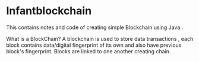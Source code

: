 # Infantblockchain
This contains notes  and code of creating simple Blockchain using Java .

What is a BlockChain?
A blockchain is used to store data transactions , each block contains data/digital fingerprint of its own and also have previous block's fingerprint. Blocks are  linked to one another  creating chain.
